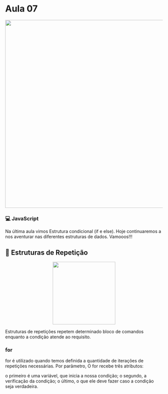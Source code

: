 # Aula 07

<p align="center">
  <img width="600" src="https://camo.githubusercontent.com/b30511722f70fde6e05fb4aec88d0e83b11484fb5e80f4557af6c5ed19767f24/68747470733a2f2f7468756d62732e6766796361742e636f6d2f41676974617465644c6f6e656c79426c61636b6275636b2d6d61782d316d622e676966">
</p> 

### 💻 JavaScript
Na última aula vimos Estrutura condicional (if e else). Hoje continuaremos a nos aventurar nas diferentes estruturas de dados. Vamooos!!!

## 🔁 Estruturas de Repetição
<p align="center">
  <img width="200" src="https://d2slcw3kip6qmk.cloudfront.net/marketing/pages/i18n/pt/Fluxograma_simples.png">
</p>

Estruturas de repetições repetem determinado bloco de comandos enquanto a condição atende ao requisito.</b>

### for

for é utilizado quando temos definida a quantidade de iterações de repetições necessárias. Por parâmetro, O for recebe três atributos: 

o primeiro é uma variável, que inicia a nossa condição; 
o segundo, a verificação da condição; 
o último, o que ele deve fazer caso a condição seja verdadeira.
